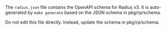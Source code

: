 The `radius.json` file contains the OpenAPI schema for Radius v3. It
is auto-generated by `make generate` based on the JSON schema in
pkg/rp/schema.

Do not edit this file directly. Instead, update the schema in
pkg/rp/schema.
